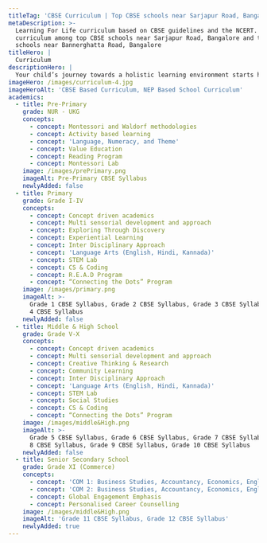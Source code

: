 ```yaml
---
titleTag: 'CBSE Curriculum | Top CBSE schools near Sarjapur Road, Bangalore'
metaDescription: >-
  Learning For Life curriculum based on CBSE guidelines and the NCERT. Best
  curriculum among top CBSE schools near Sarjapur Road, Bangalore and top CBSE
  schools near Bannerghatta Road, Bangalore
titleHero: |
  Curriculum
descriptionHero: |
  Your child’s journey towards a holistic learning environment starts here.
imageHero: /images/curriculum-4.jpg
imageHeroAlt: 'CBSE Based Curriculum, NEP Based School Curriculum'
academics:
  - title: Pre-Primary
    grade: NUR - UKG
    concepts:
      - concept: Montessori and Waldorf methodologies
      - concept: Activity based learning
      - concept: 'Language, Numeracy, and Theme'
      - concept: Value Education
      - concept: Reading Program
      - concept: Montessori Lab
    image: /images/prePrimary.png
    imageAlt: Pre-Primary CBSE Syllabus
    newlyAdded: false
  - title: Primary
    grade: Grade I-IV
    concepts:
      - concept: Concept driven academics
      - concept: Multi sensorial development and approach
      - concept: Exploring Through Discovery
      - concept: Experiential Learning
      - concept: Inter Disciplinary Approach
      - concept: 'Language Arts (English, Hindi, Kannada)'
      - concept: STEM Lab
      - concept: CS & Coding
      - concept: R.E.A.D Program
      - concept: “Connecting the Dots” Program
    image: /images/primary.png
    imageAlt: >-
      Grade 1 CBSE Syllabus, Grade 2 CBSE Syllabus, Grade 3 CBSE Syllabus, Grade
      4 CBSE Syllabus
    newlyAdded: false
  - title: Middle & High School
    grade: Grade V-X
    concepts:
      - concept: Concept driven academics
      - concept: Multi sensorial development and approach
      - concept: Creative Thinking & Research
      - concept: Community Learning
      - concept: Inter Disciplinary Approach
      - concept: 'Language Arts (English, Hindi, Kannada)'
      - concept: STEM Lab
      - concept: Social Studies
      - concept: CS & Coding
      - concept: “Connecting the Dots” Program
    image: /images/middle&High.png
    imageAlt: >-
      Grade 5 CBSE Syllabus, Grade 6 CBSE Syllabus, Grade 7 CBSE Syllabus, Grade
      8 CBSE Syllabus, Grade 9 CBSE Syllabus, Grade 10 CBSE Syllabus
    newlyAdded: false
  - title: Senior Secondary School
    grade: Grade XI (Commerce)
    concepts:
      - concept: 'COM 1: Business Studies, Accountancy, Economics, English, PE Elective.'
      - concept: 'COM 2: Business Studies, Accountancy, Economics, English, Psychology'
      - concept: Global Engagement Emphasis
      - concept: Personalised Career Counselling
    image: /images/middle&High.png
    imageAlt: 'Grade 11 CBSE Syllabus, Grade 12 CBSE Syllabus'
    newlyAdded: true
---
```


